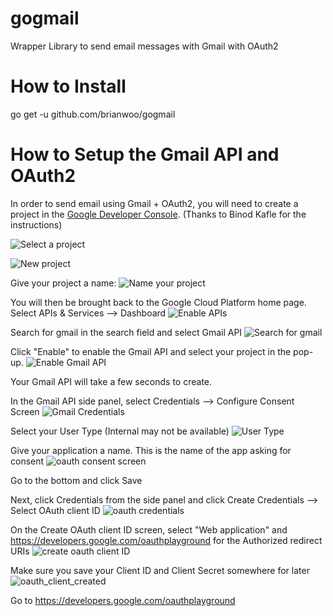 # gogmail
Wrapper Library to send email messages with Gmail with OAuth2

# How to Install
go get -u github.com/brianwoo/gogmail

# How to Setup the Gmail API and OAuth2
In order to send email using Gmail + OAuth2, you will need to create a project in the [Google Developer Console](https://console.cloud.google.com). (Thanks to Binod Kafle for the instructions)

![Select a project](/images/select_a_project.png)

![New project](/images/new_project.png)

Give your project a name:
![Name your project](/images/new_your_project.png)

You will then be brought back to the Google Cloud Platform home page.
Select APIs & Services --> Dashboard
![Enable APIs](/images/enable_apis.png)

Search for gmail in the search field and select Gmail API
![Search for gmail](/images/search_for_gmail.png)

Click "Enable" to enable the Gmail API and select your project in the pop-up.
![Enable Gmail API](/images/enable_gmail.png)

Your Gmail API will take a few seconds to create.

In the Gmail API side panel, select Credentials --> Configure Consent Screen
![Gmail Credentials](/images/gmail_api_credentials_consent.png)

Select your User Type (Internal may not be available)
![User Type](/images/api_user_type.png)

Give your application a name. This is the name of the app asking for consent
![oauth consent screen](/images/oauth_consent_screen.png)

Go to the bottom and click Save

Next, click Credentials from the side panel and  click Create Credentials
--> Select OAuth client ID
![oauth credentials](/images/oauth_credentials.png)

On the Create OAuth client ID screen, select "Web application" and https://developers.google.com/oauthplayground for the Authorized redirect URIs
![create oauth client ID](/images/create_oauth_client_id.png)

Make sure you save your Client ID and Client Secret somewhere for later
![oauth_client_created](/images/oauth_client_created.png)

Go to https://developers.google.com/oauthplayground


